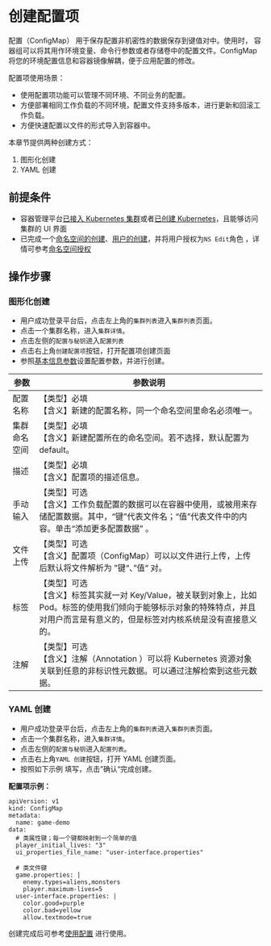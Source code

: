 # 创建配置项

配置（ConfigMap） 用于保存配置非机密性的数据保存到键值对中。使用时， 容器组可以将其用作环境变量、命令行参数或者存储卷中的配置文件。ConfigMap 将您的环境配置信息和容器镜像解耦，便于应用配置的修改。

配置项使用场景：

- 使用配置项功能可以管理不同环境、不同业务的配置。
- 方便部署相同工作负载的不同环境，配置文件支持多版本，进行更新和回滚工作负载。
- 方便快速配置以文件的形式导入到容器中。

本章节提供两种创建方式：

1. 图形化创建
2. YAML 创建

## 前提条件

- 容器管理平台[已接入 Kubernetes 集群]()或者[已创建 Kubernetes]()，且能够访问集群的 UI 界面
- 已完成一个[命名空间的创建]()、[用户的创建]()，并将用户授权为`NS Edit`角色 ，详情可参考[命名空间授权]()

## 操作步骤

### **图形化创建**

-  用户成功登录平台后，点击左上角的`集群列表`进入`集群列表`页面。
-  点击一个集群名称，进入`集群详情`。
-  点击左侧的`配置与秘钥`进入`配置列表`
-  点击右上角`创建配置项`按钮，打开配置项创建页面
-  参照[基本信息参数]()设置配置参数，并进行创建。

| 参数         | 参数说明                                                     |
| ------------ | ------------------------------------------------------------ |
| 配置名称     | 【类型】必填<br />【含义】新建的配置名称，同一个命名空间里命名必须唯一。 |
| 集群命名空间 | 【类型】必填<br />【含义】新建配置所在的命名空间。若不选择，默认配置为default。 |
| 描述         | 【类型】必填<br />【含义】配置项的描述信息。                 |
| 手动输入     | 【类型】可选<br />【含义】工作负载配置的数据可以在容器中使用，或被用来存储配置数据。其中，“键”代表文件名；“值”代表文件中的内容。单击“添加更多配置数据” 。 |
| 文件上传     | 【类型】可选<br />【含义】配置项（ConfigMap）可以以文件进行上传，上传后默认将文件解析为 ”键“、”值“ 对。 |
| 标签         | 【类型】可选<br />【含义】标签其实就一对 Key/Value，被关联到对象上，比如 Pod。标签的使用我们倾向于能够标示对象的特殊特点，并且对用户而言是有意义的，但是标签对内核系统是没有直接意义的。 |
| 注解         | 【类型】可选<br />【含义】注解（Annotation ）可以将 Kubernetes 资源对象关联到任意的非标识性元数据。可以通过注解检索到这些元数据。 |

### **YAML 创建**

-  用户成功登录平台后，点击左上角的`集群列表`进入`集群列表`页面。
-  点击一个集群名称，进入`集群详情`。
-  点击左侧的`配置与秘钥`进入`配置列表`。
-  点击右上角`YAML 创建`按钮，打开 YAML 创建页面。
-  按照如下示例 填写，点击”确认“完成创建。

**配置项示例：**

```
apiVersion: v1
kind: ConfigMap
metadata:
  name: game-demo
data:
  # 类属性键；每一个键都映射到一个简单的值
  player_initial_lives: "3"
  ui_properties_file_name: "user-interface.properties"

  # 类文件键
  game.properties: |
    enemy.types=aliens,monsters
    player.maximum-lives=5    
  user-interface.properties: |
    color.good=purple
    color.bad=yellow
    allow.textmode=true  
```

创建完成后可参考[使用配置]() 进行使用。